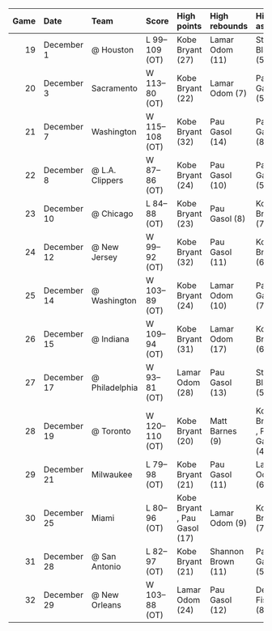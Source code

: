 |   Game | Date        | Team            | Score          | High points                  | High rebounds      | High assists                | Location Attendance       | Record   |
|-------:|:------------|:----------------|:---------------|:-----------------------------|:-------------------|:----------------------------|:--------------------------|:---------|
|     19 | December 1  | @ Houston       | L 99–109 (OT)  | Kobe Bryant (27)             | Lamar Odom (11)    | Steve Blake (5)             | Toyota Center 18,116      | 13–6     |
|     20 | December 3  | Sacramento      | W 113–80 (OT)  | Kobe Bryant (22)             | Lamar Odom (7)     | Pau Gasol (5)               | Staples Center 18,997     | 14–6     |
|     21 | December 7  | Washington      | W 115–108 (OT) | Kobe Bryant (32)             | Pau Gasol (14)     | Pau Gasol (8)               | Staples Center 18,997     | 15–6     |
|     22 | December 8  | @ L.A. Clippers | W 87–86 (OT)   | Kobe Bryant (24)             | Pau Gasol (10)     | Pau Gasol (5)               | Staples Center 19,614     | 16–6     |
|     23 | December 10 | @ Chicago       | L 84–88 (OT)   | Kobe Bryant (23)             | Pau Gasol (8)      | Kobe Bryant (7)             | United Center 22,760      | 16–7     |
|     24 | December 12 | @ New Jersey    | W 99–92 (OT)   | Kobe Bryant (32)             | Pau Gasol (11)     | Kobe Bryant (6)             | Prudential Center 16,561  | 17–7     |
|     25 | December 14 | @ Washington    | W 103–89 (OT)  | Kobe Bryant (24)             | Lamar Odom (10)    | Pau Gasol (7)               | Verizon Center 16,513     | 18–7     |
|     26 | December 15 | @ Indiana       | W 109–94 (OT)  | Kobe Bryant (31)             | Lamar Odom (17)    | Kobe Bryant (6)             | Conseco Fieldhouse 18,165 | 19–7     |
|     27 | December 17 | @ Philadelphia  | W 93–81 (OT)   | Lamar Odom (28)              | Pau Gasol (13)     | Steve Blake (5)             | Wells Fargo Center 20,366 | 20–7     |
|     28 | December 19 | @ Toronto       | W 120–110 (OT) | Kobe Bryant (20)             | Matt Barnes (9)    | Kobe Bryant , Pau Gasol (4) | Air Canada Centre 19,935  | 21–7     |
|     29 | December 21 | Milwaukee       | L 79–98 (OT)   | Kobe Bryant (21)             | Pau Gasol (11)     | Lamar Odom (6)              | Staples Center 18,997     | 21–8     |
|     30 | December 25 | Miami           | L 80–96 (OT)   | Kobe Bryant , Pau Gasol (17) | Lamar Odom (9)     | Kobe Bryant (7)             | Staples Center 18,997     | 21–9     |
|     31 | December 28 | @ San Antonio   | L 82–97 (OT)   | Kobe Bryant (21)             | Shannon Brown (11) | Pau Gasol (5)               | AT&T Center 18,581        | 21–10    |
|     32 | December 29 | @ New Orleans   | W 103–88 (OT)  | Lamar Odom (24)              | Pau Gasol (12)     | Derek Fisher (8)            | New Orleans Arena 18,018  | 22–10    |